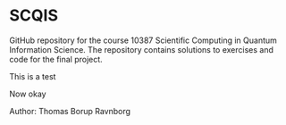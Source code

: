 # SCQIS
GitHub repository for the course 10387 Scientific Computing in Quantum Information Science.
The repository contains solutions to exercises and code for the final project.

This is a test

Now okay

Author: Thomas Borup Ravnborg
